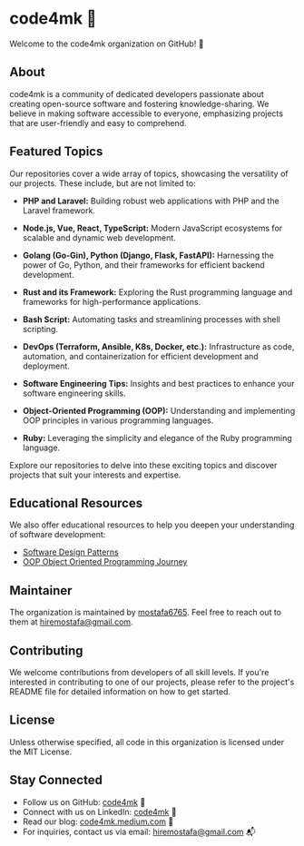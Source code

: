 # code4mk 🚀

Welcome to the code4mk organization on GitHub! 🌟

## About

code4mk is a community of dedicated developers passionate about creating open-source software and fostering knowledge-sharing. We believe in making software accessible to everyone, emphasizing projects that are user-friendly and easy to comprehend.

## Featured Topics

Our repositories cover a wide array of topics, showcasing the versatility of our projects. These include, but are not limited to:

- **PHP and Laravel:** Building robust web applications with PHP and the Laravel framework.

- **Node.js, Vue, React, TypeScript:** Modern JavaScript ecosystems for scalable and dynamic web development.

- **Golang (Go-Gin), Python (Django, Flask, FastAPI):** Harnessing the power of Go, Python, and their frameworks for efficient backend development.

- **Rust and its Framework:** Exploring the Rust programming language and frameworks for high-performance applications.

- **Bash Script:** Automating tasks and streamlining processes with shell scripting.

- **DevOps (Terraform, Ansible, K8s, Docker, etc.):** Infrastructure as code, automation, and containerization for efficient development and deployment.

- **Software Engineering Tips:** Insights and best practices to enhance your software engineering skills.

- **Object-Oriented Programming (OOP):** Understanding and implementing OOP principles in various programming languages.

- **Ruby:** Leveraging the simplicity and elegance of the Ruby programming language.

Explore our repositories to delve into these exciting topics and discover projects that suit your interests and expertise.

## Educational Resources

We also offer educational resources to help you deepen your understanding of software development:

- [Software Design Patterns](https://github.com/code4mk/software-design-pattern)
- [OOP Object Oriented Programming Journey](https://github.com/code4mk/oop-object-oriented-oop-journey)

## Maintainer

The organization is maintained by [mostafa6765](https://github.com/mostafa6765). Feel free to reach out to them at [hiremostafa@gmail.com](mailto:hiremostafa@gmail.com).

## Contributing

We welcome contributions from developers of all skill levels. If you're interested in contributing to one of our projects, please refer to the project's README file for detailed information on how to get started.

## License

Unless otherwise specified, all code in this organization is licensed under the MIT License.

## Stay Connected

- Follow us on GitHub: [code4mk](https://github.com/code4mk) 🚀
- Connect with us on LinkedIn: [code4mk](https://www.linkedin.com/in/code4mk/) 👥
- Read our blog: [code4mk.medium.com](https://code4mk.medium.com) 📝
- For inquiries, contact us via email: [hiremostafa@gmail.com](mailto:hiremostafa@gmail.com) 📬
